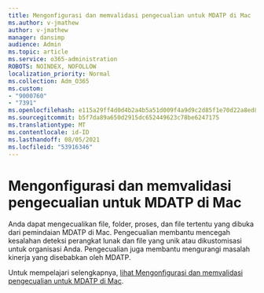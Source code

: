 ```yaml
---
title: Mengonfigurasi dan memvalidasi pengecualian untuk MDATP di Mac
ms.author: v-jmathew
author: v-jmathew
manager: dansimp
audience: Admin
ms.topic: article
ms.service: o365-administration
ROBOTS: NOINDEX, NOFOLLOW
localization_priority: Normal
ms.collection: Adm_O365
ms.custom:
- "9000760"
- "7391"
ms.openlocfilehash: e115a29ff4d0d4b2a4b5a51d009f4a9d9c2d85f1e70d22a8ed804ce40ca7b4ee
ms.sourcegitcommit: b5f7da89a650d2915dc652449623c78be6247175
ms.translationtype: MT
ms.contentlocale: id-ID
ms.lasthandoff: 08/05/2021
ms.locfileid: "53916346"
---
```

# <a name="configure-and-validate-exclusions-for-mdatp-on-a-mac"></a>Mengonfigurasi dan memvalidasi pengecualian untuk MDATP di Mac

Anda dapat mengecualikan file, folder, proses, dan file tertentu yang dibuka dari pemindaian MDATP di Mac. Pengecualian membantu mencegah kesalahan deteksi perangkat lunak dan file yang unik atau dikustomisasi untuk organisasi Anda. Pengecualian juga membantu mengurangi masalah kinerja yang disebabkan oleh MDATP.

Untuk mempelajari selengkapnya, [lihat Mengonfigurasi dan memvalidasi pengecualian untuk MDATP di Mac](https://go.microsoft.com/fwlink/?linkid=2144616).
